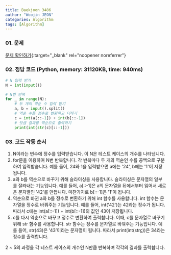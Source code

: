 ```yaml
---
title: Baekjoon 3486
author: "Woojin JEON"
categories: Algorithm
tags: [Algorithm]
---
```


### 01. 문제

[문제 확인하기](https://www.acmicpc.net/problem/3486){:target="_blank" rel="noopener noreferrer"}

### 02. 정답 코드 (Python, memory: 31120KB, time: 940ms)

```Python
# N 입력 받기
N = int(input())

# N번 반복
for _ in range(N):
    # 두 개의 역순 수 입력 받기
    a, b = input().split()
    # 역순 수를 정수로 변환하고 더하기
    c = int(a[::-1]) + int(b[::-1])
    # 덧셈 결과를 역순으로 출력하기
    print(int(str(c)[::-1]))
```

### 03. 코드 작동 순서

1. N이라는 변수에 정수를 입력받습니다. 이 N은 테스트 케이스의 개수를 나타냅니다.
2. for문을 이용하여 N번 반복합니다. 각 반복마다 두 개의 역순인 수를 공백으로 구분하여 입력받습니다. 예를 들어, 24와 1을 입력받으면 a에는 '24', b에는 '1'이 저장됩니다.
3. a와 b를 역순으로 바꾸기 위해 슬라이싱을 사용합니다. 슬라이싱은 문자열의 일부를 잘라내는 기능입니다. 예를 들어, a[::-1]은 a의 문자열을 뒤에서부터 읽어서 새로운 문자열인 '42'를 만듭니다. 마찬가지로 b[::-1]은 '1'이 됩니다.
4. 역순으로 바뀐 a와 b를 정수로 변환하기 위해 int 함수를 사용합니다. int 함수는 문자열을 정수로 바꿔주는 기능입니다. 예를 들어, int('42')는 42라는 정수가 됩니다. 따라서 c에는 int(a[::-1]) + int(b[::-1])의 값인 43이 저장됩니다.
5. c를 다시 역순으로 바꾸고 정수로 변환하여 출력합니다. 이때, c를 문자열로 바꾸기 위해 str 함수를 사용합니다. str 함수는 정수를 문자열로 바꿔주는 기능입니다. 예를 들어, str(43)은 '43’이라는 문자열이 됩니다. 따라서 print(int(str[c](::-1)))은 34라는 정수를 출력합니다.  

2 ~ 5의 과정을 각 테스트 케이스의 개수인 N만큼 반복하며 각각의 결과를 출력합니다.
